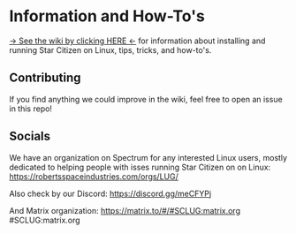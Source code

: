 # Information and How-To's

[-> See the wiki by clicking HERE <-](https://github.com/starcitizen-lug/information-howtos/wiki) for information about installing and running Star Citizen on Linux, tips, tricks, and how-to's.

## Contributing

If you find anything we could improve in the wiki, feel free to open an issue in this repo!

## Socials

We have an organization on Spectrum for any interested Linux users, mostly dedicated to helping people with isses running Star Citizen on on Linux:
https://robertsspaceindustries.com/orgs/LUG/ 

Also check by our Discord:
https://discord.gg/meCFYPj 

And Matrix organization:
https://matrix.to/#/#SCLUG:matrix.org
#SCLUG:matrix.org
